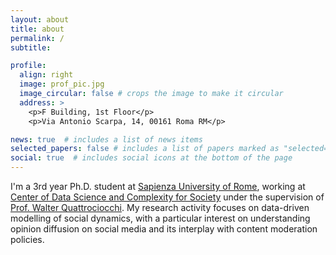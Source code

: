 ```yaml
---
layout: about
title: about
permalink: /
subtitle:

profile:
  align: right
  image: prof_pic.jpg
  image_circular: false # crops the image to make it circular
  address: >
    <p>F Building, 1st Floor</p>
    <p>Via Antonio Scarpa, 14, 00161 Roma RM</p>

news: true  # includes a list of news items
selected_papers: false # includes a list of papers marked as "selected={true}"
social: true  # includes social icons at the bottom of the page
---
```


I'm a 3rd year Ph.D. student at [Sapienza University of Rome](https://www.uniroma1.it/en/), working at [Center of Data Science and Complexity for Society](https://cdcs.di.uniroma1.it/) under the supervision of [Prof. Walter Quattrociocchi](https://walterquattrociocchi.site.uniroma1.it/). My research activity focuses on data-driven modelling of social dynamics, with a particular interest on understanding opinion diffusion on social media and its interplay with content moderation policies.
